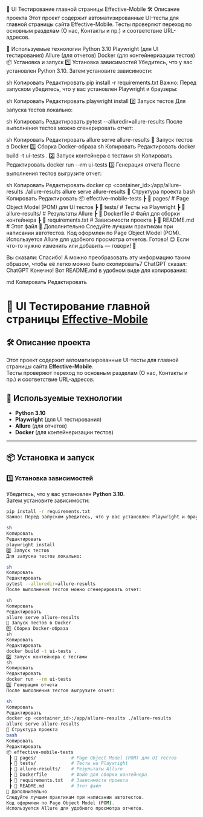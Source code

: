 📌 UI Тестирование главной страницы Effective-Mobile
🛠 Описание проекта
Этот проект содержит автоматизированные UI-тесты для главной страницы сайта Effective-Mobile.
Тесты проверяют переход по основным разделам (О нас, Контакты и пр.) и соответствие URL-адресов.

🚀 Используемые технологии
Python 3.10
Playwright (для UI тестирования)
Allure (для отчетов)
Docker (для контейнеризации тестов)
📦 Установка и запуск
1️⃣ Установка зависимостей
Убедитесь, что у вас установлен Python 3.10.
Затем установите зависимости:

sh
Копировать
Редактировать
pip install -r requirements.txt
Важно: Перед запуском убедитесь, что у вас установлен Playwright и браузеры:

sh
Копировать
Редактировать
playwright install
2️⃣ Запуск тестов
Для запуска тестов локально:

sh
Копировать
Редактировать
pytest --alluredir=allure-results
После выполнения тестов можно сгенерировать отчет:

sh
Копировать
Редактировать
allure serve allure-results
🐳 Запуск тестов в Docker
1️⃣ Сборка Docker-образа
sh
Копировать
Редактировать
docker build -t ui-tests .
2️⃣ Запуск контейнера с тестами
sh
Копировать
Редактировать
docker run --rm ui-tests
3️⃣ Генерация отчета
После выполнения тестов выгрузите отчет:

sh
Копировать
Редактировать
docker cp <container_id>:/app/allure-results ./allure-results
allure serve allure-results
📂 Структура проекта
bash
Копировать
Редактировать
📦 effective-mobile-tests
 ┣ 📂 pages/             # Page Object Model (POM) для UI тестов
 ┣ 📂 tests/             # Тесты на Playwright
 ┣ 📂 allure-results/    # Результаты Allure
 ┣ 📜 Dockerfile         # Файл для сборки контейнера
 ┣ 📜 requirements.txt   # Зависимости проекта
 ┣ 📜 README.md          # Этот файл
📝 Дополнительно
Следуйте лучшим практикам при написании автотестов.
Код оформлен по Page Object Model (POM).
Используется Allure для удобного просмотра отчетов.
Готово! 😊 Если что-то нужно изменить или добавить — говори! 🚀






Вы сказали:
Спасибо! А можно преобразовать эту информацию таким образом, чтобы её легко можно было скопировать7 
ChatGPT сказал:
ChatGPT
Конечно! Вот README.md в удобном виде для копирования:

md
Копировать
Редактировать
# 📌 UI Тестирование главной страницы [Effective-Mobile](https://effective-mobile.ru/)

## 🛠 Описание проекта  
Этот проект содержит автоматизированные UI-тесты для главной страницы сайта **Effective-Mobile**.  
Тесты проверяют переход по основным разделам (О нас, Контакты и пр.) и соответствие URL-адресов.  

## 🚀 Используемые технологии  
- **Python 3.10**  
- **Playwright** (для UI тестирования)  
- **Allure** (для отчетов)  
- **Docker** (для контейнеризации тестов)  

---

## 📦 Установка и запуск  

### 1️⃣ Установка зависимостей  
Убедитесь, что у вас установлен **Python 3.10**.  
Затем установите зависимости:  
```sh
pip install -r requirements.txt
Важно: Перед запуском убедитесь, что у вас установлен Playwright и браузеры:

sh
Копировать
Редактировать
playwright install
2️⃣ Запуск тестов
Для запуска тестов локально:

sh
Копировать
Редактировать
pytest --alluredir=allure-results
После выполнения тестов можно сгенерировать отчет:

sh
Копировать
Редактировать
allure serve allure-results
🐳 Запуск тестов в Docker
1️⃣ Сборка Docker-образа
sh
Копировать
Редактировать
docker build -t ui-tests .
2️⃣ Запуск контейнера с тестами
sh
Копировать
Редактировать
docker run --rm ui-tests
3️⃣ Генерация отчета
После выполнения тестов выгрузите отчет:

sh
Копировать
Редактировать
docker cp <container_id>:/app/allure-results ./allure-results
allure serve allure-results
📂 Структура проекта
bash
Копировать
Редактировать
📦 effective-mobile-tests
 ┣ 📂 pages/             # Page Object Model (POM) для UI тестов
 ┣ 📂 tests/             # Тесты на Playwright
 ┣ 📂 allure-results/    # Результаты Allure
 ┣ 📜 Dockerfile         # Файл для сборки контейнера
 ┣ 📜 requirements.txt   # Зависимости проекта
 ┣ 📜 README.md          # Этот файл
📝 Дополнительно
Следуйте лучшим практикам при написании автотестов.
Код оформлен по Page Object Model (POM).
Используется Allure для удобного просмотра отчетов.

